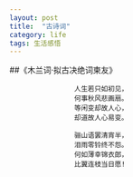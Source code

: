 ```yaml
---
layout: post
title:  "古诗词"
category: life
tags: 生活感悟
---
```

##《木兰词·拟古决绝词柬友》
	
	
					人生若只如初见，
					何事秋风悲画扇。
					等闲变却故人心，
					却道故人心易变。

					骊山语罢清宵半，
					泪雨零铃终不怨。
					何如薄幸锦衣郎，
					比翼连枝当日愿!
